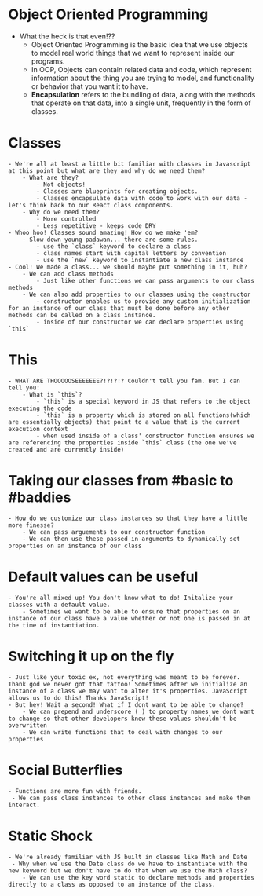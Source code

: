 # Object Oriented Programming
  - What the heck is that even!??
      - Object Oriented Programming is the basic idea that we use objects to model real world things that we want to represent inside our programs.
      - In OOP, Objects can contain related data and code, which represent information about the thing you are trying to model, and functionality or behavior that you want it to have.
      - **Encapsulation** refers to the bundling of data, along with the methods that operate on that data, into a single unit, frequently in the form of classes. 

# Classes
    - We're all at least a little bit familiar with classes in Javascript at this point but what are they and why do we need them?
        - What are they?
            - Not objects!
            - Classes are blueprints for creating objects.
            - Classes encapsulate data with code to work with our data - let's think back to our React class components.
        - Why do we need them?
            - More controlled
            - Less repetitive - keeps code DRY
    - Whoo hoo! Classes sound amazing! How do we make 'em?
        - Slow down young padawan... there are some rules.
            - use the `class` keyword to declare a class
            - class names start with capital letters by convention
            - use the `new` keyword to instantiate a new class instance
    - Cool! We made a class... we should maybe put something in it, huh?
        - We can add class methods
            - Just like other functions we can pass arguments to our class methods
        - We can also add properties to our classes using the constructor
            - constructor enables us to provide any custom initialization for an instance of our class that must be done before any other methods can be called on a class instance.
            - inside of our constructor we can declare properties using `this`

# This
    - WHAT ARE THOOOOOSEEEEEEE?!?!?!? Couldn't tell you fam. But I can tell you: 
        - What is `this`?
            - `this` is a special keyword in JS that refers to the object executing the code
            - `this` is a property which is stored on all functions(which are essentially objects) that point to a value that is the current execution context
            - when used inside of a class' constructor function ensures we are referencing the properties inside `this` class (the one we've created and are currently inside)

# Taking our classes from #basic to #baddies
    - How do we customize our class instances so that they have a little more finesse?
        - We can pass arguements to our constructor function
        - We can then use these passed in arguments to dynamically set properties on an instance of our class

# Default values can be useful
    - You're all mixed up! You don't know what to do! Initalize your classes with a default value.
        - Sometimes we want to be able to ensure that properties on an instance of our class have a value whether or not one is passed in at the time of instantiation.

# Switching it up on the fly
    - Just like your toxic ex, not everything was meant to be forever. Thank god we never got that tattoo! Sometimes after we initialize an instance of a class we may want to alter it's properties. JavaScript allows us to do this! Thanks JavaScript!
    - But hey! Wait a second! What if I dont want to be able to change?
        - We can prepend and underscore (_) to property names we dont want to change so that other developers know these values shouldn't be overwritten
        - We can write functions that to deal with changes to our properties

# Social Butterflies
    - Functions are more fun with friends.
     - We can pass class instances to other class instances and make them interact.

# Static Shock
    - We're already familiar with JS built in classes like Math and Date
     - Why when we use the Date class do we have to instantiate with the new keyword but we don't have to do that when we use the Math class?
        - We can use the key word static to declare methods and properties directly to a class as opposed to an instance of the class.
